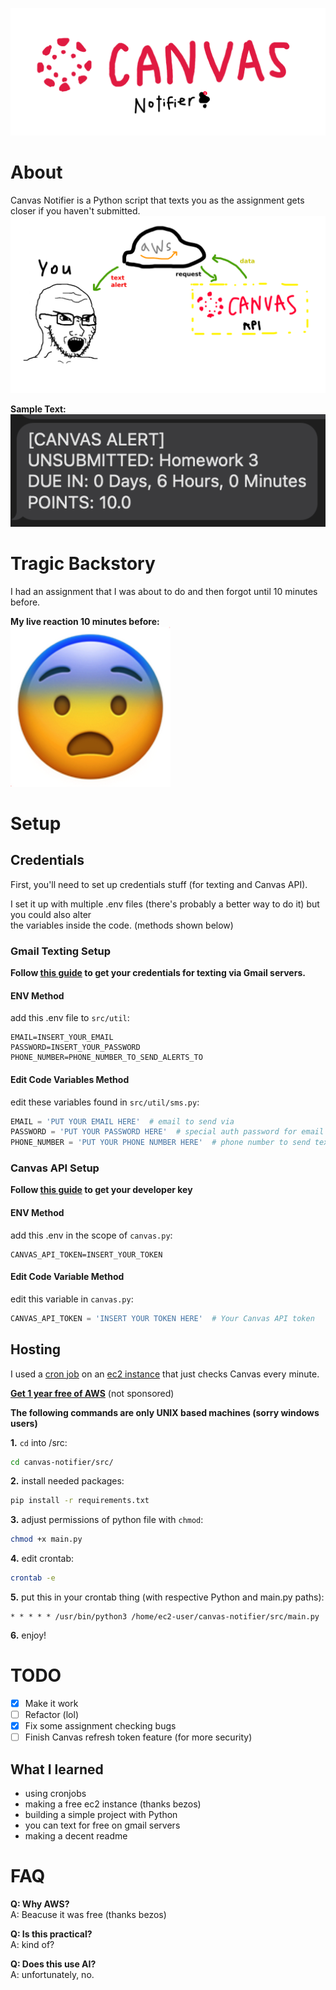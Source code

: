 ![Canvas Notifier](public/banner.png)

# About

Canvas Notifier is a Python script that texts you as the assignment gets closer if you haven't submitted.  
![Diagram](public/diagram.png)

**Sample Text:**  
![Text Message](public/sample_text.png)

# Tragic Backstory

I had an assignment that I was about to do and then forgot until 10 minutes before.  

**My live reaction 10 minutes before:**  
![My Reaction](public/reaction.png)

# Setup

## Credentials

First, you'll need to set up credentials stuff (for texting and Canvas API).  

I set it up with multiple .env files (there's probably a better way to do it) but you could also alter  
the variables inside the code. (methods shown below)

### Gmail Texting Setup

**Follow [this guide](https://support.google.com/accounts/answer/185833?p=InvalidSecondFactor&visit_id=637700239874464736-1954441174&rd=1) to get your credentials for texting via Gmail servers.**

#### ENV Method

add this .env file to ``src/util``:

```text
EMAIL=INSERT_YOUR_EMAIL 
PASSWORD=INSERT_YOUR_PASSWORD
PHONE_NUMBER=PHONE_NUMBER_TO_SEND_ALERTS_TO
```  

#### Edit Code Variables Method

edit these variables found in ``src/util/sms.py``:

```python
EMAIL = 'PUT YOUR EMAIL HERE'  # email to send via
PASSWORD = 'PUT YOUR PASSWORD HERE'  # special auth password for email above
PHONE_NUMBER = 'PUT YOUR PHONE NUMBER HERE'  # phone number to send texts to
```

### Canvas API Setup

**Follow [this guide](https://community.canvaslms.com/t5/Admin-Guide/How-do-I-add-a-developer-API-key-for-an-account/ta-p/259) to get your developer key**  

#### ENV Method

add this .env in the scope of ``canvas.py``:

```
CANVAS_API_TOKEN=INSERT_YOUR_TOKEN
```

#### Edit Code Variable Method

edit this variable in ``canvas.py``:

```python
CANVAS_API_TOKEN = 'INSERT YOUR TOKEN HERE'  # Your Canvas API token
```

## Hosting

I used a [cron job](https://kubernetes.io/docs/concepts/workloads/controllers/cron-jobs/) on an [ec2 instance](https://www.techtarget.com/searchaws/definition/Amazon-EC2-instances) that just checks Canvas every minute.  

**[Get 1 year free of AWS](https://aws.amazon.com/free/?all-free-tier.sort-by=item.additionalFields.SortRank&all-free-tier.sort-order=asc&awsf.Free%20Tier%20Types=*all&awsf.Free%20Tier%20Categories=*all)** (not sponsored)  

**The following commands are only UNIX based machines (sorry windows users)**  

**1.**  ``cd`` into /src:

```bash
cd canvas-notifier/src/
```

**2.** install needed packages:

```bash
pip install -r requirements.txt
```

**3.** adjust permissions of python file with ``chmod``:

```bash
chmod +x main.py
```

**4.** edit crontab:

```bash
crontab -e
```

**5.** put this in your crontab thing (with respective Python and main.py paths):

```
* * * * * /usr/bin/python3 /home/ec2-user/canvas-notifier/src/main.py
```

**6.** enjoy!

# TODO

- [X] Make it work
- [ ] Refactor (lol)
- [X] Fix some assignment checking bugs
- [ ] Finish Canvas refresh token feature (for more security)

## What I learned  

- using cronjobs
- making a free ec2 instance (thanks bezos)
- building a simple project with Python
- you can text for free on gmail servers
- making a decent readme

# FAQ

**Q: Why AWS?**  
A: Beacuse it was free (thanks bezos)

**Q: Is this practical?**  
A: kind of?

**Q: Does this use AI?**  
A: unfortunately, no.
